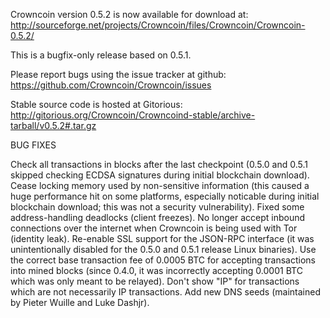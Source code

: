 Crowncoin version 0.5.2 is now available for download at:
http://sourceforge.net/projects/Crowncoin/files/Crowncoin/Crowncoin-0.5.2/

This is a bugfix-only release based on 0.5.1.

Please report bugs using the issue tracker at github:
https://github.com/Crowncoin/Crowncoin/issues

Stable source code is hosted at Gitorious:
http://gitorious.org/Crowncoin/Crowncoind-stable/archive-tarball/v0.5.2#.tar.gz

BUG FIXES

Check all transactions in blocks after the last checkpoint (0.5.0 and 0.5.1 skipped checking ECDSA signatures during initial blockchain download).
Cease locking memory used by non-sensitive information (this caused a huge performance hit on some platforms, especially noticable during initial blockchain download; this was
not a security vulnerability).
Fixed some address-handling deadlocks (client freezes).
No longer accept inbound connections over the internet when Crowncoin is being used with Tor (identity leak).
Re-enable SSL support for the JSON-RPC interface (it was unintentionally disabled for the 0.5.0 and 0.5.1 release Linux binaries).
Use the correct base transaction fee of 0.0005 BTC for accepting transactions into mined blocks (since 0.4.0, it was incorrectly accepting 0.0001 BTC which was only meant to be relayed).
Don't show "IP" for transactions which are not necessarily IP transactions.
Add new DNS seeds (maintained by Pieter Wuille and Luke Dashjr).
